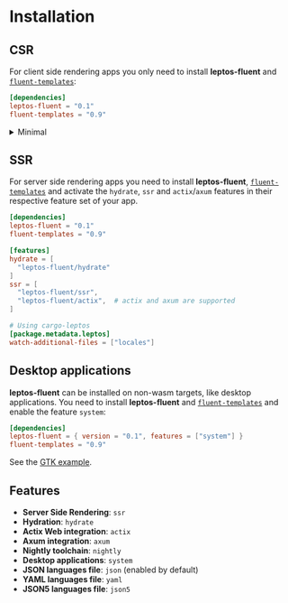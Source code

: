 # Installation

## CSR

For client side rendering apps you only need to install **leptos-fluent** and
[`fluent-templates`]:

```toml
[dependencies]
leptos-fluent = "0.1"
fluent-templates = "0.9"
```

<!-- markdownlint-disable MD033 -->

<details>
<summary>Minimal</summary>

Using `default-features = false` the `json` default feature of
**leptos-fluent** will not be enabled, so the `languages` parameter
of [`leptos_fluent!`] macro will not be available.

```toml
[dependencies]
leptos-fluent = { version = "0.1", default-features = false }
fluent-templates = "0.9"
```

</details>

<!-- markdownlint-enable MD033 -->

## SSR

For server side rendering apps you need to install **leptos-fluent**,
[`fluent-templates`] and activate the `hydrate`, `ssr` and `actix`/`axum`
features in their respective feature set of your app.

```toml
[dependencies]
leptos-fluent = "0.1"
fluent-templates = "0.9"

[features]
hydrate = [
  "leptos-fluent/hydrate"
]
ssr = [
  "leptos-fluent/ssr",
  "leptos-fluent/actix",  # actix and axum are supported
]

# Using cargo-leptos
[package.metadata.leptos]
watch-additional-files = ["locales"]
```

## Desktop applications

**leptos-fluent** can be installed on non-wasm targets, like desktop
applications. You need to install **leptos-fluent** and [`fluent-templates`]
and enable the feature `system`:

```toml
[dependencies]
leptos-fluent = { version = "0.1", features = ["system"] }
fluent-templates = "0.9"
```

See the [GTK example].

## Features

- **Server Side Rendering**: `ssr`
- **Hydration**: `hydrate`
- **Actix Web integration**: `actix`
- **Axum integration**: `axum`
- **Nightly toolchain**: `nightly`
- **Desktop applications**: `system`
- **JSON languages file**: `json` (enabled by default)
- **YAML languages file**: `yaml`
- **JSON5 languages file**: `json5`

[`fluent-templates`]: https://github.com/XAMPPRocky/fluent-templates
[`leptos_fluent!`]: https://docs.rs/leptos-fluent/latest/leptos_fluent/macro.leptos_fluent.html
[GTK example]: https://github.com/mondeja/leptos-fluent/tree/master/examples/system-gtk
